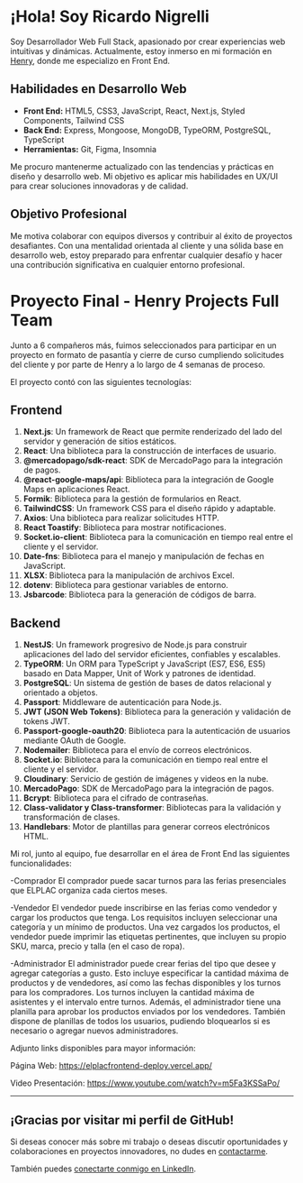 # ¡Hola! Soy Ricardo Nigrelli

Soy Desarrollador Web Full Stack, apasionado por crear experiencias web intuitivas y dinámicas. Actualmente, estoy inmerso en mi formación en [Henry](https://www.soyhenry.com/), donde me especializo en Front End.

## Habilidades en Desarrollo Web

- **Front End:** HTML5, CSS3, JavaScript, React, Next.js, Styled Components, Tailwind CSS
- **Back End:** Express, Mongoose, MongoDB, TypeORM, PostgreSQL, TypeScript
- **Herramientas:** Git, Figma, Insomnia

Me procuro mantenerme actualizado con las tendencias y prácticas en diseño y desarrollo web. Mi objetivo es aplicar mis habilidades en UX/UI para crear soluciones innovadoras y de calidad.

## Objetivo Profesional

Me motiva colaborar con equipos diversos y contribuir al éxito de proyectos desafiantes. Con una mentalidad orientada al cliente y una sólida base en desarrollo web, estoy preparado para enfrentar cualquier desafío y hacer una contribución significativa en cualquier entorno profesional.

# Proyecto Final - Henry Projects Full Team

Junto a 6 compañeros más, fuimos seleccionados para participar en un proyecto en formato de pasantía y cierre de curso cumpliendo solicitudes del cliente y por parte de Henry a lo largo de 4 semanas de proceso.

El proyecto contó con las siguientes tecnologías:

## Frontend

1. **Next.js**: Un framework de React que permite renderizado del lado del servidor y generación de sitios estáticos.
2. **React**: Una biblioteca para la construcción de interfaces de usuario.
3. **@mercadopago/sdk-react**: SDK de MercadoPago para la integración de pagos.
4. **@react-google-maps/api**: Biblioteca para la integración de Google Maps en aplicaciones React.
5. **Formik**: Biblioteca para la gestión de formularios en React.
6. **TailwindCSS**: Un framework CSS para el diseño rápido y adaptable.
7. **Axios**: Una biblioteca para realizar solicitudes HTTP.
8. **React Toastify**: Biblioteca para mostrar notificaciones.
9. **Socket.io-client**: Biblioteca para la comunicación en tiempo real entre el cliente y el servidor.
10. **Date-fns**: Biblioteca para el manejo y manipulación de fechas en JavaScript.
11. **XLSX**: Biblioteca para la manipulación de archivos Excel.
12. **dotenv**: Biblioteca para gestionar variables de entorno.
13. **Jsbarcode**: Biblioteca para la generación de códigos de barra.

## Backend

1. **NestJS**: Un framework progresivo de Node.js para construir aplicaciones del lado del servidor eficientes, confiables y escalables.
2. **TypeORM**: Un ORM para TypeScript y JavaScript (ES7, ES6, ES5) basado en Data Mapper, Unit of Work y patrones de identidad.
3. **PostgreSQL**: Un sistema de gestión de bases de datos relacional y orientado a objetos.
4. **Passport**: Middleware de autenticación para Node.js.
5. **JWT (JSON Web Tokens)**: Biblioteca para la generación y validación de tokens JWT.
6. **Passport-google-oauth20**: Biblioteca para la autenticación de usuarios mediante OAuth de Google.
7. **Nodemailer**: Biblioteca para el envío de correos electrónicos.
8. **Socket.io**: Biblioteca para la comunicación en tiempo real entre el cliente y el servidor.
9. **Cloudinary**: Servicio de gestión de imágenes y videos en la nube.
10. **MercadoPago**: SDK de MercadoPago para la integración de pagos.
11. **Bcrypt**: Biblioteca para el cifrado de contraseñas.
12. **Class-validator y Class-transformer**: Bibliotecas para la validación y transformación de clases.
13. **Handlebars**: Motor de plantillas para generar correos electrónicos HTML.

Mi rol, junto al equipo, fue desarrollar en el área de Front End las siguientes funcionalidades:

-Comprador
El comprador puede sacar turnos para las ferias presenciales que ELPLAC organiza cada ciertos meses.

-Vendedor
El vendedor puede inscribirse en las ferias como vendedor y cargar los productos que tenga. Los requisitos incluyen seleccionar una categoría y un mínimo de productos. Una vez cargados los productos, el vendedor puede imprimir las etiquetas pertinentes, que incluyen su propio SKU, marca, precio y talla (en el caso de ropa).

-Administrador
El administrador puede crear ferias del tipo que desee y agregar categorías a gusto. Esto incluye especificar la cantidad máxima de productos y de vendedores, así como las fechas disponibles y los turnos para los compradores. Los turnos incluyen la cantidad máxima de asistentes y el intervalo entre turnos. Además, el administrador tiene una planilla para aprobar los productos enviados por los vendedores. También dispone de planillas de todos los usuarios, pudiendo bloquearlos si es necesario o agregar nuevos administradores.

Adjunto links disponibles para mayor información:

Página Web: https://elplacfrontend-deploy.vercel.app/

Video Presentación: https://www.youtube.com/watch?v=m5Fa3KSSaPo/

---

## ¡Gracias por visitar mi perfil de GitHub! 

Si deseas conocer más sobre mi trabajo o deseas discutir oportunidades y colaboraciones en proyectos innovadores, no dudes en [contactarme](mailto:richard_n96@hotmail.com).

También puedes [conectarte conmigo en LinkedIn](https://www.linkedin.com/in/ricardonigrelli).

